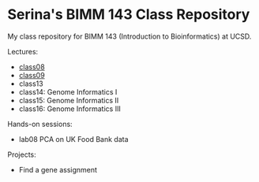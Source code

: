 # Serina's BIMM 143 Class Repository
My class repository for BIMM 143 (Introduction to Bioinformatics) at UCSD.

Lectures:
- [class08](https://github.com/bioboot/bimm143_serina_f18/blob/master/class08/lab08.md)
- [class09](https://github.com/bioboot/bimm143_serina_f18/blob/master/class09/class09.md)
- class13
- class14: Genome Informatics I
- class15: Genome Informatics II
- class16: Genome Informatics III

Hands-on sessions:
- lab08 PCA on UK Food Bank data

Projects:
- Find a gene assignment
